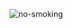 ![no-smoking](https://github.com/demetrisdev/mern-cigarettes-counter/assets/112802137/bd94de64-2f12-47e9-b457-372a6384dc96)

